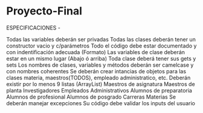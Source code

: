 # Proyecto-Final
ESPECIFICACIONES -

  Todas las variables deberán ser privadas
  Todas las clases deberán tener un constructor vacio y c/parámetros
  Todo el código debe estar documentado y con indentificación adecuada (Formato)
  Las variables de clase deberán estar en un mismo lugar (Abajo ó arriba)
  Toda clase deberá tener sus gets y sets
  Los nombres de clases, variables y métodos deberán ser camelcase y con nombres coherentes
  Se deberán crear intancias de objetos para las clases materia, maestros(TODOS), empleado administratico, etc.
  Deberán existir por lo menos 9 listas (ArrayList)
    Maestros de asignatura
    Maestros de planta
    Investigadores
    Empleados Administrativos
    Alumnos de preparatoria
    Alumnos de profesional
    Alumnos de posgrado
    Carreras
    Materias
  Se deberán manejar excepciones
  Su código debe validar los inputs del usuario
